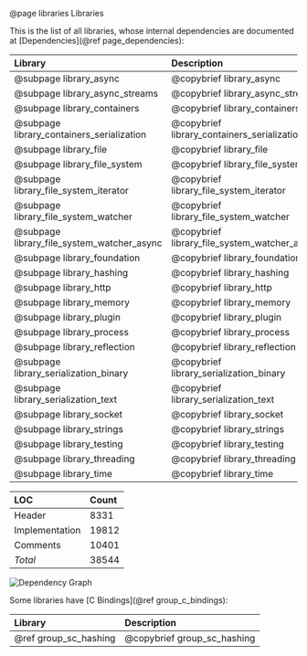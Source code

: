 @page libraries Libraries

This is the list of all libraries, whose internal dependencies are documented at [Dependencies](@ref page_dependencies):

Library                                     | Description                                   | LOC
:-------------------------------------------|:----------------------------------------------|---------------
@subpage library_async                      | @copybrief library_async                      |   5738
@subpage library_async_streams              | @copybrief library_async_streams              |   1977
@subpage library_containers                 | @copybrief library_containers                 |   874
@subpage library_containers_serialization   | @copybrief library_containers_serialization   |   207
@subpage library_file                       | @copybrief library_file                       |   764
@subpage library_file_system                | @copybrief library_file_system                |   1525
@subpage library_file_system_iterator       | @copybrief library_file_system_iterator       |   430
@subpage library_file_system_watcher        | @copybrief library_file_system_watcher        |   1300
@subpage library_file_system_watcher_async  | @copybrief library_file_system_watcher_async  |   106
@subpage library_foundation                 | @copybrief library_foundation                 |   1317
@subpage library_hashing                    | @copybrief library_hashing                    |   353
@subpage library_http                       | @copybrief library_http                       |   1364
@subpage library_memory                     | @copybrief library_memory                     |   1470
@subpage library_plugin                     | @copybrief library_plugin                     |   1609
@subpage library_process                    | @copybrief library_process                    |   1324
@subpage library_reflection                 | @copybrief library_reflection                 |   601
@subpage library_serialization_binary       | @copybrief library_serialization_binary       |   552
@subpage library_serialization_text         | @copybrief library_serialization_text         |   628
@subpage library_socket                     | @copybrief library_socket                     |   855
@subpage library_strings                    | @copybrief library_strings                    |   3112
@subpage library_testing                    | @copybrief library_testing                    |   370
@subpage library_threading                  | @copybrief library_threading                  |   1324
@subpage library_time                       | @copybrief library_time                       |   343

LOC               | Count
:-----------------|:-----------------
Header            | 8331
Implementation    | 19812
Comments          | 10401
*Total*           | 38544

![Dependency Graph](https://pagghiu.github.io/images/dependencies/SaneCppLibrariesDependencies.svg)

Some libraries have [C Bindings](@ref group_c_bindings):

Library                                     | Description
:-------------------------------------------|:-----------------------------------------------
@ref group_sc_hashing                       | @copybrief group_sc_hashing